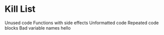 Kill List
=========
Unused code
Functions with side effects
Unformatted code
Repeated code blocks
Bad variable names
hello
